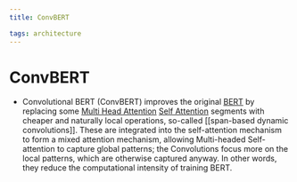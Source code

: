 ```yaml
---
title: ConvBERT

tags: architecture 
---
```


# ConvBERT
- Convolutional BERT (ConvBERT) improves the original [BERT](BERT.md) by replacing some [Multi Head Attention](Multi%20Head%20Attention.md) [Self Attention](Self%20Attention.md) segments with cheaper and naturally local operations, so-called [[span-based dynamic convolutions]]. These are integrated into the self-attention mechanism to form a mixed attention mechanism, allowing Multi-headed Self-attention to capture global patterns; the Convolutions focus more on the local patterns, which are otherwise captured anyway. In other words, they reduce the computational intensity of training BERT.


